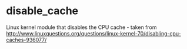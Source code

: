 # disable_cache
Linux kernel module that disables the CPU cache - taken from http://www.linuxquestions.org/questions/linux-kernel-70/disabling-cpu-caches-936077/
